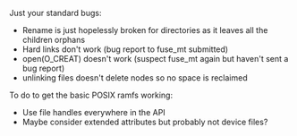 Just your standard bugs:
  - Rename is just hopelessly broken for directories as it leaves all the children orphans
  - Hard links don't work (bug report to fuse_mt submitted)
  - open(O_CREAT) doesn't work (suspect fuse_mt again but haven't sent a bug report)
  - unlinking files doesn't delete nodes so no space is reclaimed

To do to get the basic POSIX ramfs working:
  - Use file handles everywhere in the API
  - Maybe consider extended attributes but probably not device files?
